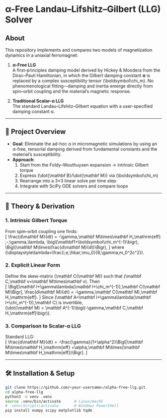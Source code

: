 # α-Free Landau–Lifshitz–Gilbert (LLG) Solver

## About  
This repository implements and compares two models of magnetization dynamics in a uniaxial ferromagnet:

1. **α-Free LLG**  
   A first-principles damping model derived by Hickey & Moodera from the Dirac–Pauli Hamiltonian, in which the Gilbert damping constant **α** is replaced by a complex susceptibility tensor \(\boldsymbol\chi_m\). No phenomenological fitting—damping and inertia emerge directly from spin–orbit coupling and the material’s magnetic response.

2. **Traditional Scalar-α LLG**  
   The standard Landau–Lifshitz–Gilbert equation with a user-specified damping constant α.

---

## 📖 Project Overview  
- **Goal**: Eliminate the ad-hoc α in micromagnetic simulations by using an α-free, tensorial damping derived from fundamental constants and the material’s susceptibility.  
- **Approach**:  
  1. Start from the Foldy–Wouthuysen expansion → intrinsic Gilbert torque  
  2. Express \(\dot{\mathbf B}/\dot{\mathbf M}\) via \(\boldsymbol\chi_m\)  
  3. Rearrange into a 3×3 linear solve per time step  
  4. Integrate with SciPy ODE solvers and compare loops  

---

## 📑 Theory & Derivation  

### 1. Intrinsic Gilbert Torque  
From spin–orbit coupling one finds:  
\[
\frac{d\mathbf M}{dt}
= -\gamma\,\mathbf M\times\mathbf H_\mathrm{eff}
\;-\;\gamma\,\lambda\,
\bigl(\mathbf1+\boldsymbol\chi_m^{-1}\bigr)\,
\Bigl(\mathbf M\times\frac{d\mathbf M}{dt}\Bigr),
\]
where  
\(\displaystyle\lambda=\frac{i\,e\,\hbar\,\mu_0}{8\,\gamma\,m_0^2c^2}\).  

### 2. Explicit Linear Form  
Define the skew-matrix \(\mathbf C(\mathbf M)\) such that \(\mathbf C\,\mathbf v=\mathbf M\times\mathbf v\). Then  
\[
\Bigl[\mathbf I+\gamma\lambda(\mathbf I+\chi_m^{-1})\,\mathbf C(\mathbf M)\Bigr]\,
\frac{d\mathbf M}{dt}
= -\gamma\,\mathbf C(\mathbf M)\,\mathbf H_\mathrm{eff}.
\]
Since \(\mathbf A=\mathbf I+\gamma\lambda(\mathbf I+\chi_m^{-1})\,\mathbf C\) is invertible,  
\(\dot{\mathbf M} = \mathbf A^{-1}\bigl(-\gamma\,\mathbf C\,\mathbf H_\mathrm{eff}\bigr)\).  

### 3. Comparison to Scalar-α LLG  
Standard LLG:  
\[
\frac{d\mathbf M}{dt}
= -\frac{\gamma}{1+\alpha^2}\Bigl[\mathbf M\times\mathbf H_\mathrm{eff}
+\alpha\,\mathbf M\times(\mathbf M\times\mathbf H_\mathrm{eff})\Bigr].
\]

---

## 🛠 Installation & Setup  

```bash
git clone https://github.com/<your-username>/alpha-free-llg.git
cd alpha-free-llg
python3 -m venv .venv
source .venv/bin/activate      # Linux/macOS
# .venv\Scripts\activate       # Windows PowerShell
pip install numpy scipy matplotlib tqdm
